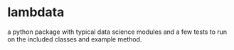 # lambdata
a python package with typical data science modules and a few tests to run on the included classes and example method.
